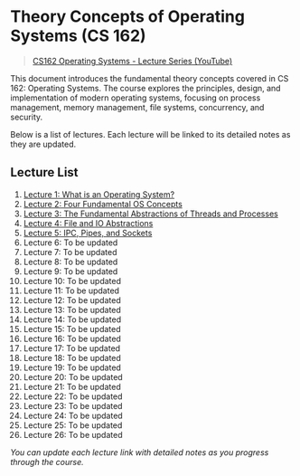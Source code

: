 # Theory Concepts of Operating Systems (CS 162)

> [CS162 Operating Systems - Lecture Series (YouTube)](https://www.youtube.com/watch?v=pPzVV2kkGHc&list=PLF2K2xZjNEf97A_uBCwEl61sdxWVP7VWC&index=1)

This document introduces the fundamental theory concepts covered in CS 162: Operating Systems. The course explores the principles, design, and implementation of modern operating systems, focusing on process management, memory management, file systems, concurrency, and security.

Below is a list of lectures. Each lecture will be linked to its detailed notes as they are updated.

## Lecture List

1. [Lecture 1: What is an Operating System?](./CS162/01_What_is_an_Operating_System.md)
2. [Lecture 2: Four Fundamental OS Concepts](./CS162/02_Four_Fundamental_OS_Concepts.md)
3. [Lecture 3: The Fundamental Abstractions of Threads and Processes](./CS162/03_The_Fundamental_Abstractions_of_Threads_and_Processes.md)
4. [Lecture 4: File and IO Abstractions](./CS162/04_File_and_IO_Abstractions.md)
5. [Lecture 5: IPC, Pipes, and Sockets](./CS162/05_IPC_Pipes_and_Sockets.md)
6. Lecture 6: To be updated  
7. Lecture 7: To be updated  
8. Lecture 8: To be updated  
9. Lecture 9: To be updated  
10. Lecture 10: To be updated  
11. Lecture 11: To be updated  
12. Lecture 12: To be updated  
13. Lecture 13: To be updated  
14. Lecture 14: To be updated  
15. Lecture 15: To be updated  
16. Lecture 16: To be updated  
17. Lecture 17: To be updated  
18. Lecture 18: To be updated  
19. Lecture 19: To be updated  
20. Lecture 20: To be updated  
21. Lecture 21: To be updated  
22. Lecture 22: To be updated  
23. Lecture 23: To be updated  
24. Lecture 24: To be updated  
25. Lecture 25: To be updated  
26. Lecture 26: To be updated  

_You can update each lecture link with detailed notes as you progress through the course._